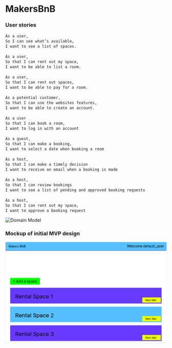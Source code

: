 # MakersBnB

### User stories
```
As a user, 
So I can see what’s available,
I want to see a list of spaces.

As a user,
So that I can rent out my space,
I want to be able to list a room.

As a user,
So that I can rent out spaces,
I want to be able to pay for a room.

As a potential customer,
So that I can use the websites features,
I want to be able to create an account.

As a user
So that I can book a room,
I want to log in with an account

As a guest,
So that I can make a booking,
I want to select a date when booking a room

As a host,
So that I can make a timely decision
I want to receive an email when a booking is made

As a host,
So that I can review bookings
I want to see a list of pending and approved booking requests

As a host,
So that I can rent out my space,
I want to approve a booking request

```

![Domain Model](https://imgur.com/gdmDQB7.png)

### Mockup of initial MVP design
![MVP Mockup](.assets/images/../../assets/images/MakersBnB.png "Title")
